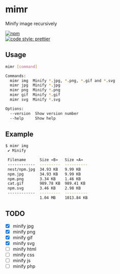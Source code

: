 # mimr

Minify image recursively

[![npm](https://img.shields.io/npm/v/mimr.svg)](https://www.npmjs.com/package/mimr)  
[![code style: prettier](https://img.shields.io/badge/code_style-prettier-ff69b4.svg?style=flat-square)](https://github.com/prettier/prettier)

## Usage

```bash
mimr [command]

Commands:
  mimr img  Minify *.jpg, *.png, *.gif and *.svg
  mimr jpg  Minify *.jpg
  mimr png  Minify *.png
  mimr gif  Minify *.gif
  mimr svg  Minify *.svg

Options:
  --version  Show version number                                       [boolean]
  --help     Show help                                                 [boolean]
```

## Example

```bash
$ mimr img
 ✔ Minify

 Filename      Size «B»   Size «A»
 ------------  ---------  ----------
 nest/npm.jpg  34.93 KB   9.99 KB
 npm.jpg       34.93 KB   9.99 KB
 npm.png       3.34 KB    1.46 KB
 cat.gif       989.78 KB  989.41 KB
 npm.svg       3.46 KB    2.98 KB
 ------------  ---------  ----------
               1.04 MB    1013.84 KB
```

## TODO

- [x] minify jpg
- [x] minify png
- [x] minify gif
- [x] minify svg
- [ ] minify html
- [ ] minify css
- [ ] minify js
- [ ] minify php
